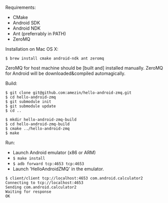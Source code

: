 Requirements:

- CMake
- Android SDK
- Android NDK
- Ant (preferrably in PATH)
- ZeroMQ

Installation on Mac OS X:
```
$ brew install cmake android-ndk ant zeromq
```

ZeroMQ for host machine should be [built and] installed manually.
ZeroMQ for Android will be downloaded&compiled automagically.

Build:

```
$ git clone git@github.com:amezin/hello-android-zmq.git
$ cd hello-android-zmq
$ git submodule init
$ git submodule update
$ cd ..

$ mkdir hello-android-zmq-build
$ cd hello-android-zmq-build
$ cmake ../hello-android-zmq
$ make
```

Run:

- Launch Android emulator (x86 or ARM)
- `$ make install`
- `$ adb forward tcp:4653 tcp:4653`
- Launch 'HelloAndroidZMQ' in the emulator.

```
$ client/client tcp://localhost:4653 com.android.calculator2
Connecting to tcp://localhost:4653
Sending com.android.calculator2
Waiting for response
OK
```
